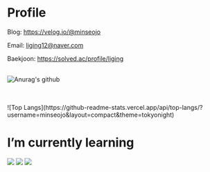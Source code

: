 <!--
<img src="https://img.shields.io/badge/쓰고자하는_텍스트-컬러코드?style=flat-square&logo=simpleicons에서_아이콘이름&logoColor=white"/></a>

[![Anurag's GitHub stats](https://github-readme-stats.vercel.app/api?username=minseojo&theme=dracula)](https://github.com/minseojo)


![header](https://capsule-render.vercel.app/api?type=Waving&color=003458&height=240&section=header&text=MinseoJo&fontSize=60&animation=blinking&5&fontColor=ffffff)
-->

# Profile
Blog: https://velog.io/@minseojo
<br>

Email: liging12@naver.com
<br>

Baekjoon: https://solved.ac/profile/liging
<br><br>

![Anurag's github ](https://github-readme-stats.vercel.app/api?username=minseojo&show_icons=true&theme=vue)

<br>

<br>
![Top Langs](https://github-readme-stats.vercel.app/api/top-langs/?username=minseojo&layout=compact&theme=tokyonight)
<br>



# I’m currently learning
<div align="left">
    <img src="https://img.shields.io/badge/Java-007396?style=for-the-badge&logo=java&logoColor=white"/></a>
    <img src="https://img.shields.io/badge/Spring Boot-6DB33F?style=for-the-badge&logo=Spring Boot&logoColor=white"/></a>
    <img src="https://img.shields.io/badge/mysql-4479A1?style=for-the-badge&logo=mysql&logoColor=white"> 
</div>

